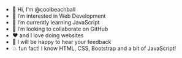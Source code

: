 - 👋 Hi, I’m @coolbeachball
- 👀 I’m interested in Web Development
- 🌱 I’m currently learning JavaScript
- 💞️ I’m looking to collaborate on GitHub
- ❤️ and I love doing websites
- 💌 I will be happy to hear your feedback
- 💥 fun fact! I know HTML, CSS, Bootstrap and a bit of JavaScript!

<!---
coolbeachball/coolbeachball is a ✨ special ✨ repository because its `README.md` (this file) appears on your GitHub profile.
You can click the Preview link to take a look at your changes.
--->
